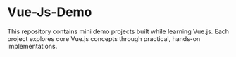 # Vue-Js-Demo
This repository contains mini demo projects built while learning Vue.js. Each project explores core Vue.js concepts through practical, hands-on implementations.
